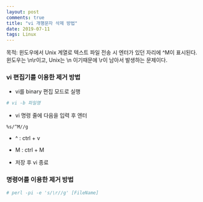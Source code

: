 ```yaml
---
layout: post
comments: true
title: "vi 개행문자 삭제 방법"
date: 2019-07-11
tags: Linux
---
```


목적: 윈도우에서 Unix 계열로 텍스트 파일 전송 시 엔터가 있던 자리에 ^M이 표시된다. 윈도우는 \n\r이고, Unix는 \n 이기때문에 \r이 남아서 발생하는 문제이다.

### vi 편집기를 이용한 제거 방법
- vi를 binary 편집 모드로 실행
```bash 
# vi -b 파일명 
```
- vi 명령 줄에 다음을 입력 후 엔터
```
%s/^M//g
```
  - ^ : ctrl + v
  - M : ctrl + M


- 저장 후 vi 종료



### 명령어를 이용한 제거 방법
```bash
# perl -pi -e 's/\r//g' [FileName] 
```